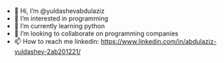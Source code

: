 - 👋 Hi, I’m @yuldashevabdulaziz
- 👀 I’m interested in programming
- 🌱 I’m currently learning python
- 💞️ I’m looking to collaborate on programming companies
- 📫 How to reach me linkedin: https://www.linkedin.com/in/abdulaziz-yuldashev-2ab201221/

<!---
yuldashevabdulaziz/yuldashevabdulaziz is a ✨ special ✨ repository because its `README.md` (this file) appears on your GitHub profile.
You can click the Preview link to take a look at your changes.
--->
